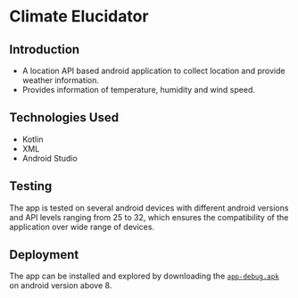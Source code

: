 # Climate Elucidator
## Introduction
- A location API based android application to collect location and provide weather information.
- Provides information of temperature, humidity and wind speed.

## Technologies Used
- Kotlin
- XML
- Android Studio
  
## Testing
The app is tested on several android devices with different android versions and API levels ranging from 25 to 32, which ensures the compatibility of the application over wide range of devices.

## Deployment
The app can be installed and explored by downloading the [`app-debug.apk`](https://github.com/rahulb813/climate-judas/raw/main/app-debug.apk) on android version above 8.
